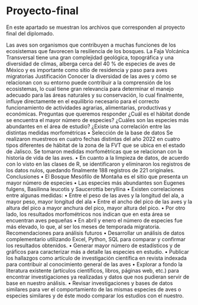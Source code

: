 # Proyecto-final
En este apartado se muestran los archivos que corresponden al proyecto final del diplomado.

Las aves son organismos que contribuyen a muchas funciones de los ecosistemas que favorecen la resiliencia de los bosques.
La Faja Volcánica Transversal tiene una gran complejidad geológica, topográfica y una diversidad de climas, alberga cerca del 40 % de especies de aves de México y es importante como sitio de residencia y paso para aves migratorias 
Justificación
Conocer la diversidad de las aves y cómo se relacionan con su entorno puede contribuir a la comprensión de los ecosistemas, lo cual tiene gran relevancia para determinar el manejo adecuado para las áreas naturales y su conservación, lo cual finalmente, influye directamente en el equilibrio necesario para el correcto funcionamiento de actividades agrarias, alimentarias, productivas y económicas.
Preguntas que queremos responder
¿Cuál es el hábitat donde se encuentra el mayor número de especies?
¿Cuáles son las especies más abundantes en el área de estudio?
¿Existe una correlación entre las distintas medidas morfométricas
•	Selección de la base de datos
Se realizaron muestreos en cuatro fechas distintas del año 2022 en cuatro tipos diferentes de hábitat de la zona de la FVT que se ubica en el estado de Jalisco. Se tomaron medidas morfométricas que se relacionan con la historia de vida de las aves.
•	En cuanto a la limpieza de datos, de acuerdo con lo visto en las clases de R, se identificaron y eliminaron los registros de los datos nulos, quedando finalmente 188 registros de 221 originales.
Conclusiones
•	El Bosque Mesófilo de Montaña es el sitio que presenta un mayor número de especies
•	Las especies más abundantes son Eugenes fulgens, Basilinna leucotis y Saucerottia beryllina
•	Existen correlaciones entre algunas medidas:
•	Entre el peso de las aves y la longitud del ala, a mayor peso, mayor longitud del ala
•	Entre el ancho del pico de las aves y la altura del pico a mayor anchura del pico, mayor altura del pico.
•	Por otro lado, los resultados morfométricos nos indican que en esta área se encuentran aves pequeñas
•	En abril y enero el número de especies fue más elevado, lo que, al ser los meses de temporada migratoria.
Recomendaciones para análisis futuros
•	Desarrollar un análisis de datos complementario utilizando Excel, Python, SQL para comparar y confirmar los resultados obtenidos.
•	Generar mayor número de estadísticos y de gráficos para caracterizar más a detalle las especies en estudio.
•	Publicar los hallazgos como artículo de investigación científica en revista indexada para contribuir al conocimiento general de las aves
•	Explorar a fondo la literatura existente (artículos científicos, libros, páginas web, etc.)  para encontrar investigaciones ya realizadas y datos que nos pudieran servir de base en nuestro análisis.
•	Revisar investigaciones y bases de datos similares para ver el comportamiento de las mismas especies de aves o especies similares y de éste modo comparar los estudios con el nuestro.



